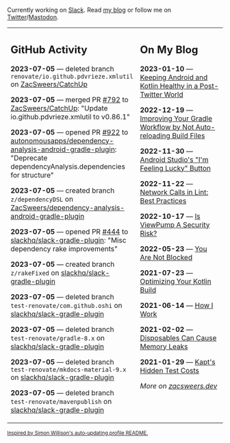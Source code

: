 Currently working on [Slack](https://slack.com/). Read [my blog](https://zacsweers.dev/) or follow me on [Twitter](https://twitter.com/ZacSweers)/[Mastodon](https://hachyderm.io/@ZacSweers).

<table><tr><td valign="top" width="60%">

## GitHub Activity
<!-- githubActivity starts -->
**2023-07-05** — deleted branch `renovate/io.github.pdvrieze.xmlutil` on [ZacSweers/CatchUp](https://github.com/ZacSweers/CatchUp)

**2023-07-05** — merged PR [#792](https://github.com/ZacSweers/CatchUp/pull/792) to [ZacSweers/CatchUp](https://github.com/ZacSweers/CatchUp): "Update io.github.pdvrieze.xmlutil to v0.86.1"

**2023-07-05** — opened PR [#922](https://github.com/autonomousapps/dependency-analysis-android-gradle-plugin/pull/922) to [autonomousapps/dependency-analysis-android-gradle-plugin](https://github.com/autonomousapps/dependency-analysis-android-gradle-plugin): "Deprecate dependencyAnalysis.dependencies for structure"

**2023-07-05** — created branch `z/dependencyDSL` on [ZacSweers/dependency-analysis-android-gradle-plugin](https://github.com/ZacSweers/dependency-analysis-android-gradle-plugin)

**2023-07-05** — opened PR [#444](https://github.com/slackhq/slack-gradle-plugin/pull/444) to [slackhq/slack-gradle-plugin](https://github.com/slackhq/slack-gradle-plugin): "Misc dependency rake improvements"

**2023-07-05** — created branch `z/rakeFixed` on [slackhq/slack-gradle-plugin](https://github.com/slackhq/slack-gradle-plugin)

**2023-07-05** — deleted branch `test-renovate/com.github.oshi` on [slackhq/slack-gradle-plugin](https://github.com/slackhq/slack-gradle-plugin)

**2023-07-05** — deleted branch `test-renovate/gradle-8.x` on [slackhq/slack-gradle-plugin](https://github.com/slackhq/slack-gradle-plugin)

**2023-07-05** — deleted branch `test-renovate/mkdocs-material-9.x` on [slackhq/slack-gradle-plugin](https://github.com/slackhq/slack-gradle-plugin)

**2023-07-05** — deleted branch `test-renovate/mavenpublish` on [slackhq/slack-gradle-plugin](https://github.com/slackhq/slack-gradle-plugin)
<!-- githubActivity ends -->
</td><td valign="top" width="40%">

## On My Blog
<!-- blog starts -->
**2023-01-10** — [Keeping Android and Kotlin Healthy in a Post-Twitter World](https://www.zacsweers.dev/keeping-android-healthy/)

**2022-12-19** — [Improving Your Gradle Workflow by Not Auto-reloading Build Files](https://www.zacsweers.dev/improving-your-workflow-by-not-auto-reloading-build-files/)

**2022-11-30** — [Android Studio's "I'm Feeling Lucky" Button](https://www.zacsweers.dev/android-studios-im-feeling-lucky-button/)

**2022-11-22** — [Network Calls in Lint: Best Practices](https://www.zacsweers.dev/network-calls-in-lint-best-practices/)

**2022-10-17** — [Is ViewPump A Security Risk?](https://www.zacsweers.dev/is-viewpump-a-security-risk/)

**2022-05-23** — [You Are Not Blocked](https://www.zacsweers.dev/you-are-not-blocked/)

**2021-07-23** — [Optimizing Your Kotlin Build](https://www.zacsweers.dev/optimizing-your-kotlin-build/)

**2021-06-14** — [How I Work](https://www.zacsweers.dev/how-i-work/)

**2021-02-02** — [Disposables Can Cause Memory Leaks](https://www.zacsweers.dev/disposables-can-cause-memory-leaks/)

**2021-01-29** — [Kapt's Hidden Test Costs](https://www.zacsweers.dev/kapts-hidden-test-costs/)
<!-- blog ends -->
_More on [zacsweers.dev](https://zacsweers.dev/)_
</td></tr></table>

<sub><a href="https://simonwillison.net/2020/Jul/10/self-updating-profile-readme/">Inspired by Simon Willison's auto-updating profile README.</a></sub>